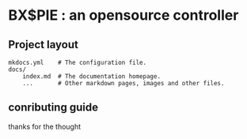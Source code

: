 # **BX$PIE** : an opensource controller

## Project layout

    mkdocs.yml    # The configuration file.
    docs/
        index.md  # The documentation homepage.
        ...       # Other markdown pages, images and other files.

## conributing guide
 thanks for the thought